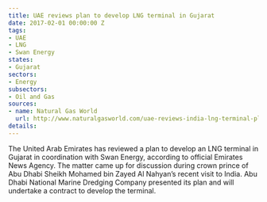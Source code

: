 ```yaml
---
title: UAE reviews plan to develop LNG terminal in Gujarat
date: 2017-02-01 00:00:00 Z
tags:
- UAE
- LNG
- Swan Energy
states:
- Gujarat
sectors:
- Energy
subsectors:
- Oil and Gas
sources:
- name: Natural Gas World
  url: http://www.naturalgasworld.com/uae-reviews-india-lng-terminal-plan-35650
details: 
---
```


The United Arab Emirates has reviewed a plan to develop an LNG terminal in Gujarat in coordination with Swan Energy, according to official Emirates News Agency. The matter came up for discussion during crown prince of Abu Dhabi Sheikh Mohamed bin Zayed Al Nahyan’s recent visit to India. Abu Dhabi National Marine Dredging Company presented its plan and will undertake a contract to develop the terminal.
